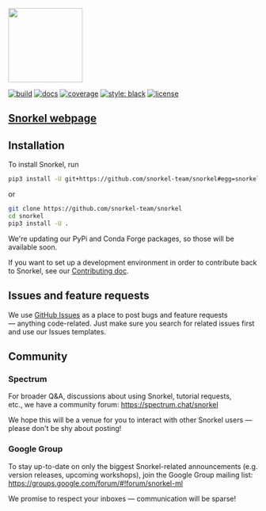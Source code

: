 <img src="figs/logo_01.png" width="150"/>

[![build](https://travis-ci.org/HazyResearch/snorkel.svg?branch=master)](https://travis-ci.org/snorkel-team/snorkel?branch=master)
[![docs](https://readthedocs.org/projects/snorkel/badge/?version=master)](https://snorkel.readthedocs.io/en/master)
[![coverage](https://codecov.io/gh/snorkel-team/snorkel/branch/master/graph/badge.svg)](https://codecov.io/gh/snorkel-team/snorkel/branch/master)
[![style: black](https://img.shields.io/badge/code%20style-black-000000.svg)](https://github.com/python/black)
[![license](https://img.shields.io/badge/License-Apache%202.0-blue.svg)](https://opensource.org/licenses/Apache-2.0)


## [Snorkel webpage](http://snorkel.stanford.edu)


## Installation

To install Snorkel, run

```bash
pip3 install -U git+https://github.com/snorkel-team/snorkel#egg=snorkel
```

or 

```bash
git clone https://github.com/snorkel-team/snorkel
cd snorkel
pip3 install -U .
```

We're updating our PyPi and Conda Forge packages, so those will be available soon.

If you want to set up a development environment in order to contribute back to Snorkel,
see our [Contributing doc](./CONTRIBUTING.md).


## Issues and feature requests
We use [GitHub Issues](https://github.com/snorkel-team/snorkel/issues) as a place to post bugs and feature requests — anything code-related.
Just make sure you search for related issues first and use our Issues templates.

## Community
### Spectrum
For broader Q&A, discussions about using Snorkel, tutorial requests, etc., we have a community forum: https://spectrum.chat/snorkel

We hope this will be a venue for you to interact with other Snorkel users — please don't be shy about posting!

### Google Group
To stay up-to-date on only the biggest Snorkel-related announcements (e.g. version releases, upcoming workshops), join the Google Group mailing list: https://groups.google.com/forum/#!forum/snorkel-ml

We promise to respect your inboxes — communication will be sparse!
